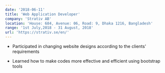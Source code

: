 ```yaml
---
date: '2018-06-11'
title: 'Web Application Developer'
company: 'Strativ AB'
location: 'House: 684, Avenue: 06, Road: 9, Dhaka 1216, Bangladesh'
range: '1st July,2018 - 31 August, 2018'
url: 'https://strativ.se/en/'
---
```


- Participated in changing website designs according to the clients' requirements

- Learned how to make codes more effective and efficient using bootstrap tools
